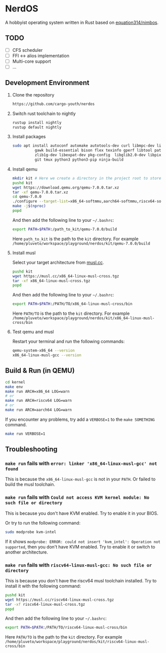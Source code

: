 # NerdOS

A hobbyist operating system written in Rust based on [equation314/nimbos](https://github.com/equation314/nimbos).

## TODO

- [ ] CFS scheduler
- [ ] FFI <-> alios implementation
- [ ] Multi-core support
- [ ] ...

## Development Environment

1. Clone the repository

    ```sh
    https://github.com/cargo-youth/nerdos
    ```

2. Switch rust toolchain to nightly

    ```sh
    rustup install nightly
    rustup default nightly
    ```

3. Install packages

    ```sh
    sudo apt install autoconf automake autotools-dev curl libmpc-dev libmpfr-dev libgmp-dev \
              gawk build-essential bison flex texinfo gperf libtool patchutils bc \
              zlib1g-dev libexpat-dev pkg-config  libglib2.0-dev libpixman-1-dev libsdl2-dev \
              git tmux python3 python3-pip ninja-build
    ```

4. Install qemu

    ```sh
    mkdir kit # Here we create a directory in the project root to store the tools
    pushd kit
    wget https://download.qemu.org/qemu-7.0.0.tar.xz
    tar -xf qemu-7.0.0.tar.xz
    cd qemu-7.0.0
    ./configure --target-list=x86_64-softmmu,aarch64-softmmu,riscv64-softmmu --enable-debug
    make -j$(nproc)
    popd
    ```

    And then add the following line to your `~/.bashrc`:

    ```sh
    export PATH=$PATH:/path_to_kit/qemu-7.0.0/build
    ```

    Here `path_to_kit` is the path to the `kit` directory. For example `/home/pluveto/workspace/playground/nerdos/kit/qemu-7.0.0/build`

5. Install musl

    Select your target architecture from [musl.cc](https://musl.cc/).

    ```sh
    pushd kit
    wget https://musl.cc/x86_64-linux-musl-cross.tgz
    tar -xf x86_64-linux-musl-cross.tgz
    popd
    ```

    And then add the following line to your `~/.bashrc`:

    ```sh
    export PATH=$PATH:/PATH/TO/x86_64-linux-musl-cross/bin
    ```

    Here `PATH/TO` is the path to the `kit` directory. For example `/home/pluveto/workspace/playground/nerdos/kit/x86_64-linux-musl-cross/bin`

6. Test qemu and musl

    Restart your terminal and run the following commands:

    ```sh
    qemu-system-x86_64 --version
    x86_64-linux-musl-gcc --version
    ```

## Build & Run (in QEMU)

```sh
cd kernel
make env
make run ARCH=x86_64 LOG=warn
# or 
make run ARCH=riscv64 LOG=warn
# or
make run ARCH=aarch64 LOG=warn
```

If you encounter any problems, try add a `VERBOSE=1` to the `make SOMETHING` command.

```sh
make run VERBOSE=1
```

## Troubleshooting

### `make run` fails with `error: linker 'x86_64-linux-musl-gcc' not found`

This is because the `x86_64-linux-musl-gcc` is not in your `PATH`. Or failed to build the musl toolchain.

### `make run` fails with `Could not access KVM kernel module: No such file or directory`

This is because you don't have KVM enabled. Try to enable it in your BIOS.

Or try to run the following command:

```sh
sudo modprobe kvm-intel
```

If it shows `modprobe: ERROR: could not insert 'kvm_intel': Operation not supported`, then you don't have KVM enabled. Try to enable it or switch to another architecture.

### `make run` fails with `riscv64-linux-musl-gcc: No such file or directory`

This is because you don't have the riscv64 musl toolchain installed. Try to install it with the following command:

```sh
pushd kit
wget https://musl.cc/riscv64-linux-musl-cross.tgz
tar -xf riscv64-linux-musl-cross.tgz
popd
```

And then add the following line to your `~/.bashrc`:

```sh
export PATH=$PATH:/PATH/TO/riscv64-linux-musl-cross/bin
```

Here `PATH/TO` is the path to the `kit` directory. For example `/home/pluveto/workspace/playground/nerdos/kit/riscv64-linux-musl-cross/bin`